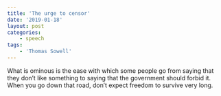 ```yaml
---
title: 'The urge to censor'
date: '2019-01-18'
layout: post
categories:
    - speech
tags:
    - 'Thomas Sowell'
---
```


What is ominous is the ease with which some people go from saying that they don’t like something to saying that the government should forbid it. When you go down that road, don’t expect freedom to survive very long.